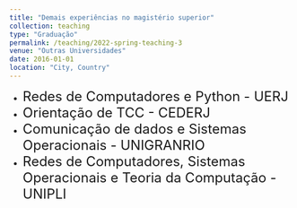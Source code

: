 ```yaml
---
title: "Demais experiências no magistério superior"
collection: teaching
type: "Graduação"
permalink: /teaching/2022-spring-teaching-3
venue: "Outras Universidades"
date: 2016-01-01
location: "City, Country"
---
```

- <font size="5">Redes de Computadores e Python - UERJ</font>
- <font size="5">Orientação de TCC - CEDERJ</font>
- <font size="5">Comunicação de dados e Sistemas Operacionais - UNIGRANRIO</font>
- <font size="5">Redes de Computadores, Sistemas Operacionais e Teoria da Computação - UNIPLI</font>
